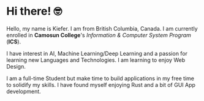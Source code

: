 # Hi there! 🤓

Hello, my name is Kiefer. I am from British Columbia, Canada. I am currently enrolled in **Camosun College**'s *Information & Computer System Program* (**ICS**).

I have interest in AI, Machine Learning/Deep Learning and a passion for learning new Languages and Technologies. I am learning to enjoy Web Design.

I am a full-time Student but make time to build applications in my free time to solidify my skills. I have found myself enjoying Rust and a bit of GUI App development.
